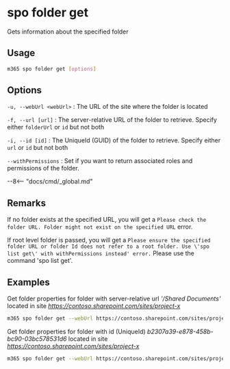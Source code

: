 # spo folder get

Gets information about the specified folder

## Usage

```sh
m365 spo folder get [options]
```

## Options

`-u, --webUrl <webUrl>`
: The URL of the site where the folder is located

`-f, --url [url]`
: The server-relative URL of the folder to retrieve. Specify either `folderUrl` or `id` but not both

`-i, --id [id]`
: The UniqueId (GUID) of the folder to retrieve. Specify either `url` or `id` but not both

`--withPermissions`
: Set if you want to return associated roles and permissions of the folder. 

--8<-- "docs/cmd/_global.md"

## Remarks

If no folder exists at the specified URL, you will get a `Please check the folder URL. Folder might not exist on the specified URL` error.

If root level folder is passed, you will get a `Please ensure the specified folder URL or folder Id does not refer to a root folder. Use \'spo list get\' with withPermissions instead' error.` Please use the command 'spo list get'.
## Examples

Get folder properties for folder with server-relative url _'/Shared Documents'_ located in site _https://contoso.sharepoint.com/sites/project-x_

```sh
m365 spo folder get --webUrl https://contoso.sharepoint.com/sites/project-x --url "/Shared Documents"
```

Get folder properties for folder with id (UniqueId) _b2307a39-e878-458b-bc90-03bc578531d6_ located in site _https://contoso.sharepoint.com/sites/project-x_

```sh
m365 spo folder get --webUrl https://contoso.sharepoint.com/sites/project-x --id "b2307a39-e878-458b-bc90-03bc578531d6"
```
